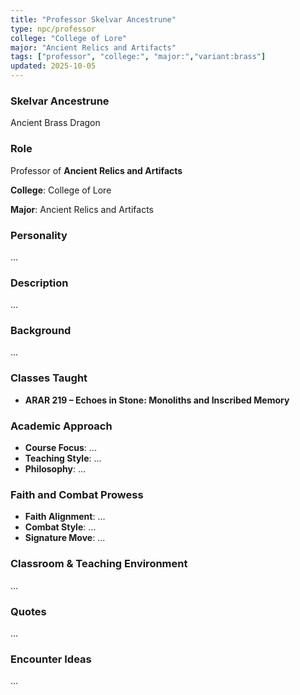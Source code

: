 ```yaml
---
title: "Professor Skelvar Ancestrune"
type: npc/professor
college: "College of Lore"
major: "Ancient Relics and Artifacts"
tags: ["professor", "college:", "major:","variant:brass"]
updated: 2025-10-05
---
```

### Skelvar Ancestrune

Ancient Brass Dragon

### Role

Professor of **Ancient Relics and Artifacts**

**College**: College of Lore

**Major**: Ancient Relics and Artifacts

### Personality

...

### Description

...

### Background

...

### Classes Taught

- **ARAR 219 – Echoes in Stone: Monoliths and Inscribed Memory**

### Academic Approach

- **Course Focus**: ...
- **Teaching Style**: ...
- **Philosophy**: ...

### Faith and Combat Prowess

- **Faith Alignment**: ...
- **Combat Style**: ...
- **Signature Move**: ...

### Classroom & Teaching Environment

...

### Quotes

...

### Encounter Ideas

...
